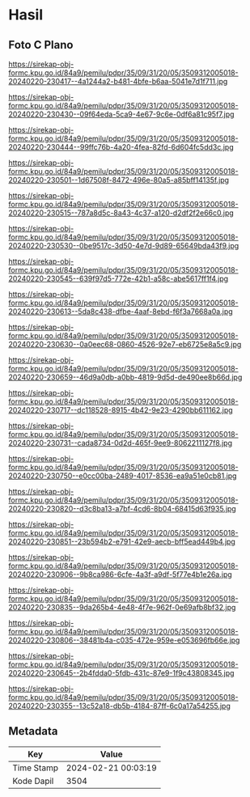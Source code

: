 # Hasil

## Foto C Plano

https://sirekap-obj-formc.kpu.go.id/84a9/pemilu/pdpr/35/09/31/20/05/3509312005018-20240220-230417--4a1244a2-b481-4bfe-b6aa-5041e7d1f711.jpg

https://sirekap-obj-formc.kpu.go.id/84a9/pemilu/pdpr/35/09/31/20/05/3509312005018-20240220-230430--09f64eda-5ca9-4e67-9c6e-0df6a81c95f7.jpg

https://sirekap-obj-formc.kpu.go.id/84a9/pemilu/pdpr/35/09/31/20/05/3509312005018-20240220-230444--99ffc76b-4a20-4fea-82fd-6d604fc5dd3c.jpg

https://sirekap-obj-formc.kpu.go.id/84a9/pemilu/pdpr/35/09/31/20/05/3509312005018-20240220-230501--1d67508f-8472-496e-80a5-a85bff14135f.jpg

https://sirekap-obj-formc.kpu.go.id/84a9/pemilu/pdpr/35/09/31/20/05/3509312005018-20240220-230515--787a8d5c-8a43-4c37-a120-d2df2f2e66c0.jpg

https://sirekap-obj-formc.kpu.go.id/84a9/pemilu/pdpr/35/09/31/20/05/3509312005018-20240220-230530--0be9517c-3d50-4e7d-9d89-65649bda43f9.jpg

https://sirekap-obj-formc.kpu.go.id/84a9/pemilu/pdpr/35/09/31/20/05/3509312005018-20240220-230545--639f97d5-772e-42b1-a58c-abe5617ff1f4.jpg

https://sirekap-obj-formc.kpu.go.id/84a9/pemilu/pdpr/35/09/31/20/05/3509312005018-20240220-230613--5da8c438-dfbe-4aaf-8ebd-f6f3a7668a0a.jpg

https://sirekap-obj-formc.kpu.go.id/84a9/pemilu/pdpr/35/09/31/20/05/3509312005018-20240220-230630--0a0eec68-0860-4526-92e7-eb6725e8a5c9.jpg

https://sirekap-obj-formc.kpu.go.id/84a9/pemilu/pdpr/35/09/31/20/05/3509312005018-20240220-230659--46d9a0db-a0bb-4819-9d5d-de490ee8b66d.jpg

https://sirekap-obj-formc.kpu.go.id/84a9/pemilu/pdpr/35/09/31/20/05/3509312005018-20240220-230717--dc118528-8915-4b42-9e23-4290bb611162.jpg

https://sirekap-obj-formc.kpu.go.id/84a9/pemilu/pdpr/35/09/31/20/05/3509312005018-20240220-230731--cada8734-0d2d-465f-9ee9-8062211127f8.jpg

https://sirekap-obj-formc.kpu.go.id/84a9/pemilu/pdpr/35/09/31/20/05/3509312005018-20240220-230750--e0cc00ba-2489-4017-8536-ea9a51e0cb81.jpg

https://sirekap-obj-formc.kpu.go.id/84a9/pemilu/pdpr/35/09/31/20/05/3509312005018-20240220-230820--d3c8ba13-a7bf-4cd6-8b04-68415d63f935.jpg

https://sirekap-obj-formc.kpu.go.id/84a9/pemilu/pdpr/35/09/31/20/05/3509312005018-20240220-230851--23b594b2-e791-42e9-aecb-bff5ead449b4.jpg

https://sirekap-obj-formc.kpu.go.id/84a9/pemilu/pdpr/35/09/31/20/05/3509312005018-20240220-230906--9b8ca986-6cfe-4a3f-a9df-5f77e4b1e26a.jpg

https://sirekap-obj-formc.kpu.go.id/84a9/pemilu/pdpr/35/09/31/20/05/3509312005018-20240220-230835--9da265b4-4e48-4f7e-962f-0e69afb8bf32.jpg

https://sirekap-obj-formc.kpu.go.id/84a9/pemilu/pdpr/35/09/31/20/05/3509312005018-20240220-230806--38481b4a-c035-472e-959e-e053696fb66e.jpg

https://sirekap-obj-formc.kpu.go.id/84a9/pemilu/pdpr/35/09/31/20/05/3509312005018-20240220-230645--2b4fdda0-5fdb-431c-87e9-1f9c43808345.jpg

https://sirekap-obj-formc.kpu.go.id/84a9/pemilu/pdpr/35/09/31/20/05/3509312005018-20240220-230355--13c52a18-db5b-4184-87ff-6c0a17a54255.jpg


## Metadata

| Key        | Value               |
| ---------- | ------------------- |
| Time Stamp | 2024-02-21 00:03:19 |
| Kode Dapil | 3504                |



